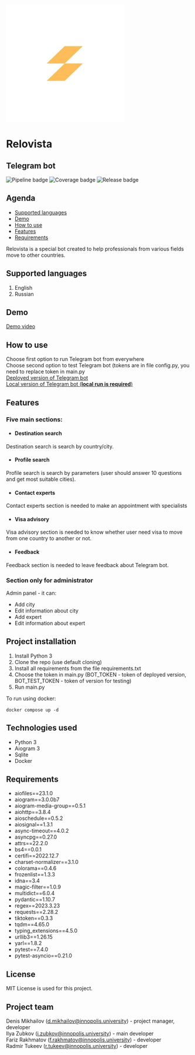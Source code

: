 ![Relovista][relovista-logo]
# Relovista
## Telegram bot

![Pipeline badge][badge-pipeline]
![Coverage badge][badge-coverage]
![Release badge][badge-release]

## Agenda
* [Supported languages](#supported-languages)
* [Demo](#demo)
* [How to use](#how-to-use)
* [Features](#features)
* [Requirements](#requirements)

Relovista is a special bot created to help professionals from various fields move to other countries.

## Supported languages
1) English
2) Russian

## Demo
[Demo video][demo-link]


## How to use
Choose first option to run Telegram bot from everywhere<br>
Choose second option to test Telegram bot (tokens are in file config.py, you need to replace token in main.py<br>
[Deployed version of Telegram bot][telegram-bot-link]<br>
[Local version of Telegram bot (**local run is required**)][telegram-test-bot-link]


## Features

### Five main sections:
* #### Destination search<br>
Destination search is search by country/city.
* #### Profile search<br>
Profile search is search by parameters (user should answer 10 questions and get most suitable cities).
* #### Contact experts<br>
Contact experts section is needed to make an appointment with specialists
* #### Visa advisory
Visa advisory section is needed to know whether user need visa to move from one country to another or not.
* #### Feedback
Feedback section is needed to leave feedback about Telegram bot.

### Section only for administrator<br>
Admin panel - it can:
* Add city
* Edit information about city
* Add expert
* Edit information about expert

## Project installation
1. Install Python 3
2. Clone the repo (use default cloning)
3. Install all requirements from the file requirements.txt
4. Choose the token in main.py (BOT_TOKEN - token of deployed version, BOT_TEST_TOKEN - token of version for testing)
5. Run main.py

To run using docker:
```
docker compose up -d
```

## Technologies used
* Python 3
* Aiogram 3
* Sqlite
* Docker

## Requirements
* aiofiles==23.1.0
* aiogram==3.0.0b7
* aiogram-media-group==0.5.1
* aiohttp==3.8.4
* aioschedule==0.5.2
* aiosignal==1.3.1
* async-timeout==4.0.2
* asyncpg==0.27.0
* attrs==22.2.0
* bs4==0.0.1
* certifi==2022.12.7
* charset-normalizer==3.1.0
* colorama==0.4.6
* frozenlist==1.3.3
* idna==3.4
* magic-filter==1.0.9
* multidict==6.0.4
* pydantic==1.10.7
* regex==2023.3.23
* requests==2.28.2
* tiktoken==0.3.3
* tqdm==4.65.0
* typing_extensions==4.5.0
* urllib3==1.26.15
* yarl==1.8.2
* pytest==7.4.0
* pytest-asyncio==0.21.0

## License
MIT License is used for this project.

## Project team
Denis Mikhailov (d.mikhailov@innopolis.university) - project manager, developer<br>
Ilya Zubkov (i.zubkov@innopolis.university) - main developer<br>
Fariz Rakhmatov (f.rakhmatov@innopolis.university) - developer<br>
Radmir Tukeev (r.tukeev@innopolis.university) - developer


[relovista-logo]: README_IMG/logo.jpg
[badge-pipeline]: https://gitlab.pg.innopolis.university/i.zubkov/RelovistaBot/badges/main/pipeline.svg
[badge-coverage]: https://gitlab.pg.innopolis.university/i.zubkov/RelovistaBot/badges/main/coverage.svg
[badge-release]: https://gitlab.pg.innopolis.university/i.zubkov/RelovistaBot/-/badges/release.svg
[demo-link]: https://www.youtube.com/watch?v=N_mcxFjSv-A
[telegram-bot-link]: https://t.me/RelovistaBot
[telegram-test-bot-link]: https://t.me/RelovistaTestBot


